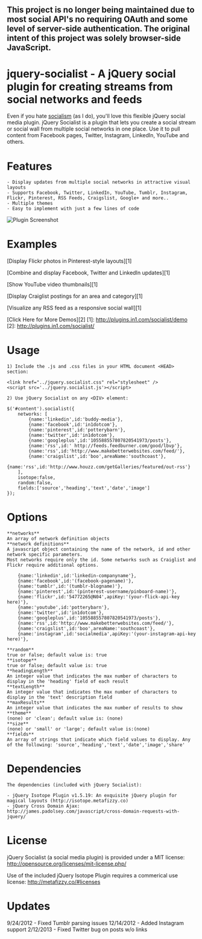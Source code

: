 
This project is no longer being maintained due to most social API's no requiring OAuth and some level of server-side authentication. The original intent of this project was solely browser-side JavaScript.
--


jquery-socialist -  A jQuery social plugin for creating streams from social networks and feeds
================

Even if you hate <a href='http://en.wikipedia.org/wiki/Socialism'>socialism</a> (as I do), you'll love this flexible jQuery social media plugin.
jQuery Socialist is a plugin that lets you create a social stream or social wall from multiple social networks in one place.
Use it to pull content from Facebook pages, Twitter, Instagram, LinkedIn, YouTube and others.

Features
================

    - Display updates from multiple social networks in attractive visual layouts
    - Supports Facebook, Twitter, LinkedIn, YouTube, Tumblr, Instagram, Flickr, Pinterest, RSS Feeds, Craigslist, Google+ and more..
    - Multiple themes
    - Easy to implement with just a few lines of code


![Plugin Screenshot](http://plugins.in1.com/images/socialist/ss1.png)


Examples
================

[Display Flickr photos in Pinterest-style layouts][1]

[Combine and display Facebook, Twitter and LinkedIn updates][1] 

[Show YouTube video thumbnails][1] 

[Display Craiglist postings for an area and category][1] 

[Visualize any RSS feed as a responsive social wall][1] 

[Click Here for More Demos][2]
[1]: http://plugins.in1.com/socialist/demo
[2]: http://plugins.in1.com/socialist/

Usage
================
    
    1) Include the .js and .css files in your HTML document <HEAD> section:
    
    <link href="../jquery.socialist.css" rel="stylesheet" />
    <script src='../jquery.socialist.js'></script>

    2) Use jQuery Socialist on any <DIV> element:

    $('#content').socialist({
        networks: [
            {name:'linkedin',id:'buddy-media'},
            {name:'facebook',id:'in1dotcom'},
            {name:'pinterest',id:'potterybarn'},
            {name:'twitter',id:'in1dotcom'},
            {name:'googleplus',id:'105588557807820541973/posts'},
            {name:'rss',id:' http://feeds.feedburner.com/good/lbvp'},
            {name:'rss',id:'http://www.makebetterwebsites.com/feed/'},
            {name:'craigslist',id:'boo',areaName:'southcoast'},
            {name:'rss',id:'http://www.houzz.com/getGalleries/featured/out-rss'}
        ],
        isotope:false,
        random:false,
        fields:['source','heading','text','date','image']
    });

Options
================
    **networks**
    An array of network definition objects
    **network definitions**
    A javascript object containing the name of the network, id and other network specific parameters.
    Most networks require only the id. Some networks such as Craiglist and Flickr require additional options.
    
        {name:'linkedin',id:'linkedin-companyname'},
        {name:'facebook',id:'(facebook-pagename)'},
        {name:'tumblr',id:'(tumblr-blogname)'},
        {name:'pinterest',id:'(pinterest-username/pinboard-name)'},
        {name:'flickr',id:'54772265@N04',apiKey:'(your-flick-api-key here)'},
        {name:'youtube',id:'potterybarn'},
        {name:'twitter',id:'in1dotcom'},
        {name:'googleplus',id:'105588557807820541973/posts'},
        {name:'rss',id:'http://www.makebetterwebsites.com/feed/'},
        {name:'craigslist',id:'boo',areaName:'southcoast'},
        {name:'instagram',id:'socialmedia',apiKey:'(your-instagram-api-key here)'},
        
    **random**
    true or false; default value is: true
    **isotope**
    true or false; default value is: true
    **headingLength**
    An integer value that indicates the max number of characters to display in the 'heading' field of each result
    **textLength**
    An integer value that indicates the max number of characters to display in the 'text' description field
    **maxResults**
    An integer value that indicates the max number of results to show
    **theme**
    (none) or 'clean'; default value is: (none)
    **size**
    (none) or 'small' or 'large'; default value is:(none)
    **fields**
    An array of strings that indicate which field values to display. Any of the following: 'source','heading','text','date','image','share'

Dependencies
================

    The dependencies (included with jQuery Socialist):

    - jQuery Isotope Plugin v1.5.19: An exquisite jQuery plugin for magical layouts (http://isotope.metafizzy.co)
    - jQuery Cross Domain Ajax: http://james.padolsey.com/javascript/cross-domain-requests-with-jquery/
    
License
================

jQuery Socialist (a social media plugin) is provided under a MIT license: http://opensource.org/licenses/mit-license.php/

Use of the included jQuery Isotope Plugin requires a commerical use license: http://metafizzy.co/#licenses

Updates
================
9/24/2012 - Fixed Tumblr parsing issues
12/14/2012 - Added Instagram support
2/12/2013 - Fixed Twitter bug on posts w/o links




